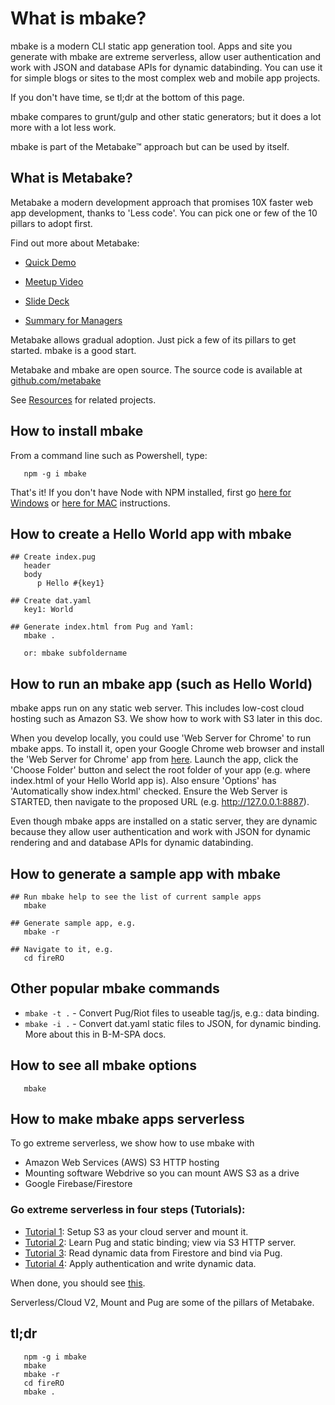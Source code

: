 # What is mbake?

mbake is a modern CLI static app generation tool. Apps and site you generate with mbake are extreme serverless, allow user authentication and work with JSON and database APIs for dynamic databinding. You can use it for simple blogs or sites to the most complex web and mobile app projects.

If you don't have time, se tl;dr at the bottom of this page.

mbake compares to grunt/gulp and other static generators; but it does a lot more with a lot less work.

mbake is part of the Metabake&trade; approach but can be used by itself.

## What is Metabake?

Metabake a modern development approach that promises 10X faster web app development, thanks to 'Less code'. You can pick one or few of the 10 pillars to adopt first.

Find out more about Metabake:

- [Quick Demo](https://youtu.be/WyCdSFTUIvM)

- <a href='https://vimeo.com/282034037' target='_blank'>Meetup Video</a>

- [Slide Deck](http://prez.metabake.org/p)

- [Summary for Managers](https://www.youtube.com/watch?v=OK-cJNSkQII)

Metabake allows gradual adoption. Just pick a few of its pillars to get started. mbake is a good start.

Metabake and mbake are open source. The source code is available at [github.com/metabake](https://github.com/metabake)

See [Resources](/mbake/res/) for related projects.

## How to install mbake

From a command line such as Powershell, type:

```
   npm -g i mbake
```

That's it! If you don't have Node with NPM installed, first go [here for Windows](https://nodejs.org/en/download/) or [here for MAC](http://blog.teamtreehouse.com/install-node-js-npm-mac) instructions.

## How to create a Hello World app with mbake

```
## Create index.pug
   header
   body
      p Hello #{key1}

## Create dat.yaml
   key1: World

## Generate index.html from Pug and Yaml:
   mbake .

   or: mbake subfoldername
```

## How to run an mbake app (such as Hello World)

mbake apps run on any static web server. This includes low-cost cloud hosting such as Amazon S3. We show how to work with S3 later in this doc.

When you develop locally, you could use 'Web Server for Chrome' to run mbake apps. To install it, open your Google Chrome web browser and install the 'Web Server for Chrome' app from [here](https://chrome.google.com/webstore/search/Web%20Server?_category=apps). Launch the app, click the 'Choose Folder' button and select the root folder of your app (e.g. where index.html of your Hello World app is). Also ensure 'Options' has 'Automatically show index.html' checked. Ensure the Web Server is STARTED, then navigate to the proposed URL (e.g. http://127.0.0.1:8887).

Even though mbake apps are installed on a static server, they are dynamic because they allow user authentication and work with JSON for dynamic rendering and and database APIs for dynamic databinding.

## How to generate a sample app with mbake

```
## Run mbake help to see the list of current sample apps
   mbake

## Generate sample app, e.g.
   mbake -r

## Navigate to it, e.g.
   cd fireRO
```

## Other popular mbake commands

* `mbake -t .` - Convert Pug/Riot files to useable tag/js, e.g.: data binding.
* `mbake -i .` - Convert dat.yaml static files to JSON, for dynamic binding. More about this in B-M-SPA docs.

## How to see all mbake options

```
   mbake
```

## How to make mbake apps serverless

To go extreme serverless, we show how to use mbake with
- Amazon Web Services (AWS) S3 HTTP hosting
- Mounting software Webdrive so you can mount AWS S3 as a drive
- Google Firebase/Firestore

### Go extreme serverless in four steps (Tutorials):

- [Tutorial 1](/mbake/cloud1/): Setup S3 as your cloud server and mount it.
- [Tutorial 2](/mbake/pug1/): Learn Pug and static binding; view via S3 HTTP server.
- [Tutorial 3](/mbake/pug2/): Read dynamic data from Firestore and bind via Pug.
- [Tutorial 4](/mbake/cloud2/): Apply authentication and write dynamic data.

When done, you should see [this](https://youtu.be/-KkPfAnEXyk).

Serverless/Cloud V2, Mount and Pug are some of the pillars of Metabake.

## tl;dr

```
   npm -g i mbake
   mbake
   mbake -r
   cd fireRO
   mbake .
```


